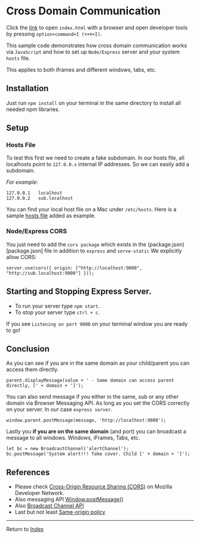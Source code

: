 # Cross Domain Communication

Click the [link](index.html) to open `index.html` with a browser and open developer tools by pressing `option+command+I (⌥+⌘+I)`.

This sample code demonstrates how cross domain communication works via `JavaScript` and how to set up `Node/Express` server and your system `hosts` file.

This applies to both iframes and different windows, tabs, etc.

## Installation
Just run `npm install` on your terminal in the same directory to install all needed npm libraries.

## Setup

### Hosts File
To test this first we need to create a fake subdomain. In our hosts file,
all localhosts point to `127.0.0.x` internal IP addresses. So we can easily add
a subdomain. 

_For example_:

```
127.0.0.1   localhost
127.0.0.2   sub.localhost
```

You can find your local host file on a Mac under `/etc/hosts`.
Here is a sample [hosts file](hosts) added as example.

### Node/Express CORS
You just need to add the `cors package` which exists in the (package.json)[package.json] file in addition to 
`express` and `serve-static`
We explicitly allow CORS:

```
server.use(cors({ origin: ["http://localhost:9000", "http://sub.localhost:9000"] }));
```

## Starting and Stopping Express Server.
- To run your server type `npm start`.
- To stop your server type `ctrl + c`.

If you see `Listening on port 9000` on your terminal window you are ready to go!

## Conclusion
As you can see if you are in the same domain as your child/parent you can access them directly.

```
parent.displayMessage(value + ' - Same domain can access parent directly, [' + domain + ']');
```

You can also send message if you either in the same, sub or any other domain via Browser Messaging API. As long as
you set the CORS correctly on your server. In our case `express server`.

```
window.parent.postMessage(message, 'http://localhost:9000');
```

Lastly you **if you are on the same domain** (and port) you can broadcast a message to all windows. 
Windows, iFrames, Tabs, etc. 

```
let bc = new BroadcastChannel('alertChannel');
bc.postMessage('System alert!!! Take cover. Child [' + domain + ']');
```

## References
- Please check [Cross-Origin Resource Sharing (CORS)](https://developer.mozilla.org/en-US/docs/Web/HTTP/CORS) on Mozilla Developer Network.
- Also messaging API [Window.postMessage()](https://developer.mozilla.org/en-US/docs/Web/API/Window/postMessage])
- Also [Broadcast Channel API](https://developer.mozilla.org/en-US/docs/Web/API/Broadcast_Channel_API)
- Last but not least [Same-origin policy](https://developer.mozilla.org/en-US/docs/Web/Security/Same-origin_policy)

---
Return to [Index](../../README.md)

